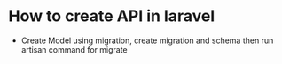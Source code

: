 # How to create API in laravel
* Create Model using migration, create migration and schema then run artisan command for migrate
